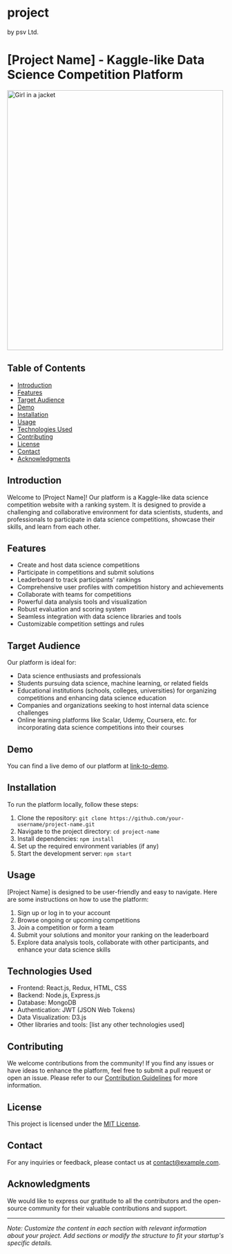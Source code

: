﻿# project 
 by psv Ltd. 

# [Project Name] - Kaggle-like Data Science Competition Platform

<img src="img_girl.jpg" alt="Girl in a jacket" width="500" height="600">


## Table of Contents

- [Introduction](#introduction)
- [Features](#features)
- [Target Audience](#target-audience)
- [Demo](#demo)
- [Installation](#installation)
- [Usage](#usage)
- [Technologies Used](#technologies-used)
- [Contributing](#contributing)
- [License](#license)
- [Contact](#contact)
- [Acknowledgments](#acknowledgments)

## Introduction

Welcome to [Project Name]! Our platform is a Kaggle-like data science competition website with a ranking system. It is designed to provide a challenging and collaborative environment for data scientists, students, and professionals to participate in data science competitions, showcase their skills, and learn from each other.

## Features

- Create and host data science competitions
- Participate in competitions and submit solutions
- Leaderboard to track participants' rankings
- Comprehensive user profiles with competition history and achievements
- Collaborate with teams for competitions
- Powerful data analysis tools and visualization
- Robust evaluation and scoring system
- Seamless integration with data science libraries and tools
- Customizable competition settings and rules

## Target Audience

Our platform is ideal for:

- Data science enthusiasts and professionals
- Students pursuing data science, machine learning, or related fields
- Educational institutions (schools, colleges, universities) for organizing competitions and enhancing data science education
- Companies and organizations seeking to host internal data science challenges
- Online learning platforms like Scalar, Udemy, Coursera, etc. for incorporating data science competitions into their courses

## Demo

You can find a live demo of our platform at [link-to-demo](https://www.example.com/demo).

## Installation

To run the platform locally, follow these steps:

1. Clone the repository: `git clone https://github.com/your-username/project-name.git`
2. Navigate to the project directory: `cd project-name`
3. Install dependencies: `npm install`
4. Set up the required environment variables (if any)
5. Start the development server: `npm start`

## Usage

[Project Name] is designed to be user-friendly and easy to navigate. Here are some instructions on how to use the platform:

1. Sign up or log in to your account
2. Browse ongoing or upcoming competitions
3. Join a competition or form a team
4. Submit your solutions and monitor your ranking on the leaderboard
5. Explore data analysis tools, collaborate with other participants, and enhance your data science skills

## Technologies Used

- Frontend: React.js, Redux, HTML, CSS
- Backend: Node.js, Express.js
- Database: MongoDB
- Authentication: JWT (JSON Web Tokens)
- Data Visualization: D3.js
- Other libraries and tools: [list any other technologies used]

## Contributing

We welcome contributions from the community! If you find any issues or have ideas to enhance the platform, feel free to submit a pull request or open an issue. Please refer to our [Contribution Guidelines](CONTRIBUTING.md) for more information.

## License

This project is licensed under the [MIT License](LICENSE).

## Contact

For any inquiries or feedback, please contact us at contact@example.com.

## Acknowledgments

We would like to express our gratitude to all the contributors and the open-source community for their valuable contributions and support.

---

*Note: Customize the content in each section with relevant information about your project. Add sections or modify the structure to fit your startup's specific details.*
